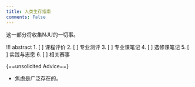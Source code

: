 ```yaml
---
title: 人类生存指南
comments: False
---
```


这一部分将收集NJU的一切事。

!!! abstract
    1. [ ] 课程评价
    2. [ ] 专业测评
    3. [ ] 专业课笔记
    4. [ ] 选修课笔记
    5. [ ] 实践与志愿
    6. [ ] 相关赛事

{==unsolicited Advice==}
- 焦虑是广泛存在的。

